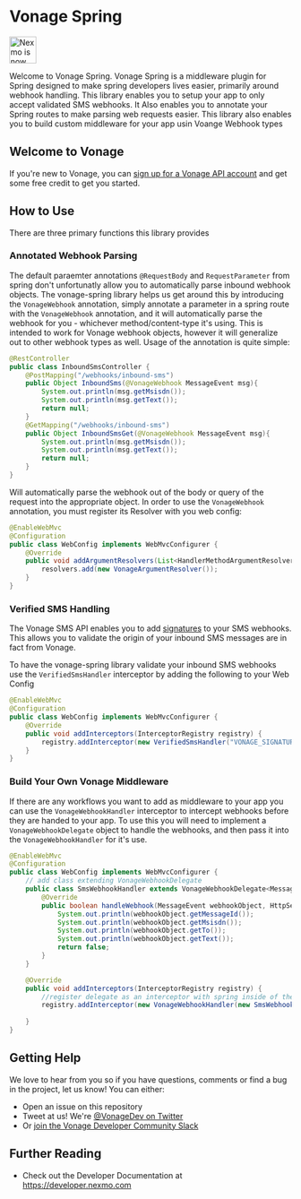 # Vonage Spring

<img src="https://developer.nexmo.com/assets/images/Vonage_Nexmo.svg" height="48px" alt="Nexmo is now known as Vonage" />

Welcome to Vonage Spring. Vonage Spring is a middleware plugin for Spring designed to make spring developers lives easier, primarily around webhook handling.
This library enables you to setup your app to only accept validated SMS webhooks. It Also enables you to annotate your Spring routes to make parsing web requests easier. This library also enables you to build custom middleware for your app usin Voange Webhook types


## Welcome to Vonage

<!-- change "github-repo" at the end of the link to be the name of your repo, this helps us understand which projects are driving signups so we can do more stuff that developers love -->

If you're new to Vonage, you can [sign up for a Vonage API account](https://dashboard.nexmo.com/sign-up?utm_source=DEV_REL&utm_medium=github&utm_campaign=github-repo) and get some free credit to get you started.




<!-- add other sections as appropriate for your repo type -->

## How to Use

There are three primary functions this library provides

### Annotated Webhook Parsing

The default paraemter annotations `@RequestBody` and `RequestParameter` from spring don't unfortunatly allow you to automatically parse inbound webhook objects. The vonage-spring library helps us get around this by introducing the `VonageWebhook` annotation, simply annotate a parameter in a spring route with the `VonageWebhook` annotation, and it will automatically parse the webhook for you - whichever method/content-type it's using. This is intended to work for Vonage webhook objects, however it will generalize out to other webhook types as well. Usage of the annotation is quite simple:

```java
@RestController
public class InboundSmsController {
    @PostMapping("/webhooks/inbound-sms")
    public Object InboundSms(@VonageWebhook MessageEvent msg){
        System.out.println(msg.getMsisdn());
        System.out.println(msg.getText());
        return null;
    }
    @GetMapping("/webhooks/inbound-sms")
    public Object InboundSmsGet(@VonageWebhook MessageEvent msg){
        System.out.println(msg.getMsisdn());
        System.out.println(msg.getText());
        return null;
    }
}
```

Will automatically parse the webhook out of the body or query of the request into the appropriate object. In order to use the `VonageWebhook` annotation, you must register its Resolver with you web config:


```java
@EnableWebMvc
@Configuration
public class WebConfig implements WebMvcConfigurer {
    @Override
    public void addArgumentResolvers(List<HandlerMethodArgumentResolver> resolvers){
        resolvers.add(new VonageArgumentResolver());
    }
}
```
### Verified SMS Handling

The Vonage SMS API enables you to add [signatures](https://developer.nexmo.com/concepts/guides/signing-messages) to your SMS webhooks. This allows you to validate the origin of your inbound SMS messages are in fact from Vonage.

To have the vonage-spring library validate your inbound SMS webhooks use the `VerifiedSmsHandler` interceptor by adding the following to your Web Config

```java
@EnableWebMvc
@Configuration
public class WebConfig implements WebMvcConfigurer {
    @Override
    public void addInterceptors(InterceptorRegistry registry) {
        registry.addInterceptor(new VerifiedSmsHandler("VONAGE_SIGNATURE_SECRET", HashUtil.HashType.HASH_TYPE)).addPathPatterns("/path/to/sms/route");
    }
}
```

### Build Your Own Vonage Middleware

If there are any workflows you want to add as middleware to your app you can use the `VonageWebhookHandler` interceptor to intercept webhooks before they are handed to your app. To use this you will need to implement a `VonageWebhookDelegate` object to handle the webhooks, and then pass it into the `VonageWebhookHandler` for it's use.

```java
@EnableWebMvc
@Configuration
public class WebConfig implements WebMvcConfigurer {
    // add class extending VonageWebhookDelegate
    public class SmsWebhookHandler extends VonageWebhookDelegate<MessageEvent>{
        @Override
        public boolean handleWebhook(MessageEvent webhookObject, HttpServletRequest request, HttpServletResponse response) {
            System.out.println(webhookObject.getMessageId());
            System.out.println(webhookObject.getMsisdn());
            System.out.println(webhookObject.getTo());
            System.out.println(webhookObject.getText());
            return false;
        }
    }

    @Override
    public void addInterceptors(InterceptorRegistry registry) {
        //register delegate as an interceptor with spring inside of the WebConfig
        registry.addInterceptor(new VonageWebhookHandler(new SmsWebhookHandler(), MessageEvent.class, false)).addPathPatterns("/webhook/inbound-sms");       
        
    }
}
```

## Getting Help



We love to hear from you so if you have questions, comments or find a bug in the project, let us know! You can either:

* Open an issue on this repository
* Tweet at us! We're [@VonageDev on Twitter](https://twitter.com/VonageDev)
* Or [join the Vonage Developer Community Slack](https://developer.nexmo.com/community/slack)

## Further Reading

* Check out the Developer Documentation at <https://developer.nexmo.com>

<!-- add links to the api reference, other documentation, related blog posts, whatever someone who has read this far might find interesting :) -->

